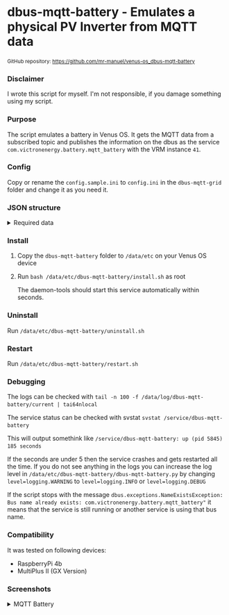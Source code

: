 # dbus-mqtt-battery - Emulates a physical PV Inverter from MQTT data

<small>GitHub repository: https://github.com/mr-manuel/venus-os_dbus-mqtt-battery</small>

### Disclaimer

I wrote this script for myself. I'm not responsible, if you damage something using my script.


### Purpose

The script emulates a battery in Venus OS. It gets the MQTT data from a subscribed topic and publishes the information on the dbus as the service `com.victronenergy.battery.mqtt_battery` with the VRM instance `41`.


### Config

Copy or rename the `config.sample.ini` to `config.ini` in the `dbus-mqtt-grid` folder and change it as you need it.


### JSON structure

<details><summary>Required data</summary>

```json
{
    "dc": {
        "power": 79.6,
        "voltage": 58.1,
        "current": 1.4,
        "temperature": 23
    },
    "consumed_amphours": 2.9,
    "soc": 99,
    "history": {
        "voltageMin": 0,
        "voltageMax": 0
    }
}
```
</details>


### Install

1. Copy the `dbus-mqtt-battery` folder to `/data/etc` on your Venus OS device

2. Run `bash /data/etc/dbus-mqtt-battery/install.sh` as root

   The daemon-tools should start this service automatically within seconds.

### Uninstall

Run `/data/etc/dbus-mqtt-battery/uninstall.sh`

### Restart

Run `/data/etc/dbus-mqtt-battery/restart.sh`

### Debugging

The logs can be checked with `tail -n 100 -f /data/log/dbus-mqtt-battery/current | tai64nlocal`

The service status can be checked with svstat `svstat /service/dbus-mqtt-battery`

This will output somethink like `/service/dbus-mqtt-battery: up (pid 5845) 185 seconds`

If the seconds are under 5 then the service crashes and gets restarted all the time. If you do not see anything in the logs you can increase the log level in `/data/etc/dbus-mqtt-battery/dbus-mqtt-battery.py` by changing `level=logging.WARNING` to `level=logging.INFO` or `level=logging.DEBUG`

If the script stops with the message `dbus.exceptions.NameExistsException: Bus name already exists: com.victronenergy.battery.mqtt_battery"` it means that the service is still running or another service is using that bus name.

### Compatibility

It was tested on following devices:

* RaspberryPi 4b
* MultiPlus II (GX Version)

### Screenshots

<details><summary>MQTT Battery</summary>

![MQTT Battery - pages](/screenshots/battery_pages.png)
![MQTT Battery - device list](/screenshots/battery_device_list.png)
![MQTT Battery - device list - mqtt battery](/screenshots/battery_device_list_mqtt-battery.png)

</details>
